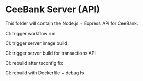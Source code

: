 # CeeBank Server (API)

This folder will contain the Node.js + Express API for CeeBank.

CI: trigger workflow run

CI: trigger server image build

CI: trigger server build for transactions API

CI: rebuild after tsconfig fix

CI: rebuild with Dockerfile + debug ls
